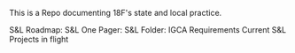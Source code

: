 This is a Repo documenting 18F's state and local practice. 

S&L Roadmap: 
S&L One Pager: 
S&L Folder: 
IGCA Requirements 
Current S&L Projects in flight

